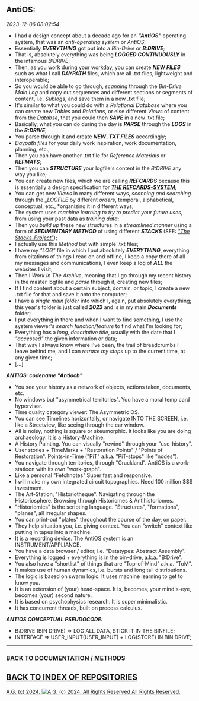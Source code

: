 ## AntiOS:

*2023-12-06 08:02:54*

* I had a design concept about a decade ago for an __*"AntiOS"*__ operating system, that was an *anti-operating system* or *AntiOS*;
* Essentially __*EVERYTHING*__ got put into a *Bin-Drive* or __*B:DRIVE*__;
* That is, absolutely everything was being __*LOGGED CONTINUOUSLY*__ in the infamous *B:DRIVE*;
* Then, as you work during your workday, you can create __*NEW FILES*__ such as what I call __*DAYPATH*__ files, which are all .txt files, lightweight and interoperable;
* So you would be able to go through, *scanning* through the *Bin-Drive Main Log* and copy out sequences and different sections or segments of content, i.e. *Sublogs*, and save them in a new .txt file;
* It's similar to what you could do with a *Relational Database* where you can create new *Tables* and *Relations*, or else different *Views* of content from the *Databse*, that you could then __*SAVE*__ in a new .txt file;
* Basically, what you can do during the day is __*PARSE*__ through the __*LOGS*__ in the __*B:DRIVE*__;
* You parse through it and create __*NEW .TXT FILES*__ accordingly;
* *Daypath files* for your daily work inspiration, work documentation, planning, etc.;
* Then you can have another .txt file for *Reference Materials* or __*REFMATS*__;
* Then you can __*STRUCTURE*__ your logfile's content in the *B:DRIVE* any way you like;
* You can create new files, which we are calling __*REFCARDS*__ because this is essentially a design specification for [__*THE REFCARDS-SYSTEM*__](https://github.com/antiface/Documentation/tree/master/EXPERIMENTS/RefcardsProject);
* You can get new *Views* in many different ways, *scanning and searching* through the __*LOGFILE*_ by different *orders*, temporal, alphabetical, conceptual, etc., *organizing it in different ways;
* The system uses *machine learning to try to predict your future uses*, from using your past data as *training data*;
* Then you *build up* these new structures in a *streamlined manner* using a form of __*SEDIMENTARY METHOD*__ of using different __*STACKS*__ (SEE: [*"The Stacks-Project"*](https://github.com/antiface/Documentation/tree/master/EXPERIMENTS/StacksProject));
* I actually use this *Method* but with simple .txt files;
* I have my *"LOG"* file in which I put absolutely __*EVERYTHING*__, everything from citations of things I read on and offline, I keep a copy there of all my messages and communications, I even keep a log of __*ALL*__ the websites I visit;
* Then I *Work In The Archive*, meaning that I go through my recent history in the master logfile and *parse* through it, creating new files;
* If I find content about a certain subject, domain, or topic, I create a new .txt file for that and save it onto the computer;
* I have a *single main folder* into which I, again, put absolutely everything; this year's folder is just called __*2023*__ and is in my main __*Documents*__ folder;
* I put everything in there and when I want to find something, I use the system viewer's *search function/feature* to find what I'm looking for;
* Everything has a *long, descriptive title*, usually with the date that I *"accessed"* the given information or data;
* That way I always know where I've been, the trail of breadcrumbs I leave behind me, and I can *retrace my steps* up to the current time, at any given time;
* [...]

__*ANTIOS: codename "Antioch"*__

- You see your history as a network of objects, actions taken, documents, etc.
- No windows but "asymmetrical territories". You have a moral temp card hypervisor.
- Time quality category viewer: The Asymmetric OS.
- You can see Timelines horizontally, or navigate INTO THE SCREEN, i.e. like a Streetview, like seeing through the car window.
- All is noisy, nothing is square or skeumorphic. It looks like you are doing archaeology. It is a History-Machine.
- A History Painting. You can visually "rewind" through your "use-history".
- User stories + TimeMarks + "Restoration Points" / "Points of Restoration". Points-in-Time ("PiT" a.k.a. "PiT-stops" like "nodes").
- You navigate through territories, through "Crackland". AntiOS is a work-statioon with its own "work-graph".
- Like a personal "Fetchnotes" Super fast and responsive.
- I will make my own integrated circuit topographies. Need 100 million $$$ investment.
- The Art-Station, "Historiotheque". Navigating through the Historiosphere. Browsing through Historiomes & Antihistoriomes.
- "Historiomics" is the scripting language. "Structures", "formations", "planes", all irregular shapes.
- You can print-out "plates" throughout the course of the day, on paper.
- They help situation you, i.e. giving context. You can "switch" context like putting in tapes into a machine.
- It is a recording device. The AntiOS system is an INSTRUMENT/APPLIANCE.
- You have a data browser / editor, i.e. "Datatypes: Abstract Assembly".
- Everything is logged + everything is in the bin-drive, a.k.a. "B:Drive".
- You also have a "shortlist" of things that are "Top-of-Mind" a.k.a. "ToM".
- It makes use of human dynamics, i.e. bursts and long tail distributions.
- The logic is based on swarm logic. It uses machine learning to get to know you.
- It is an extension of (your) head-space. It is, becomes, your mind's-eye, becomes (your) second nature.
- It is based on psychophysics research. It is super minimalistic.
- It has concurrent threads, built on process calculus.

__*ANTIOS CONCEPTUAL PSEUDOCODE:*__

* B:DRIVE (BIN DRIVE) => LOG ALL DATA, STICK IT IN THE BINFILE;
* INTERFACE => USER_INPUT(USER_INPUT) + LOG(STORE) IN BIN DRIVE;

- - - - - - - - -

### [BACK TO DOCUMENTATION / METHODS](https://github.com/antiface/Documentation/tree/master/EXPERIMENTS)
## [BACK TO INDEX OF REPOSITORIES](https://github.com/antiface/Index)

[A.G. (c) 2024. ![A.G. (c) 2024. All Rights Reserved](https://historiotheque.files.wordpress.com/2016/11/ag_signature_official_2015_50px_cropped.jpg) All Rights Reserved.](http://alexgagnon.com)
